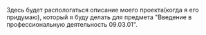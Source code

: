 Здесь будет распологаться описание моего проекта(когда я его придумаю), который я буду делать для предмета "Введение в профессиональную деятельность 09.03.01".
